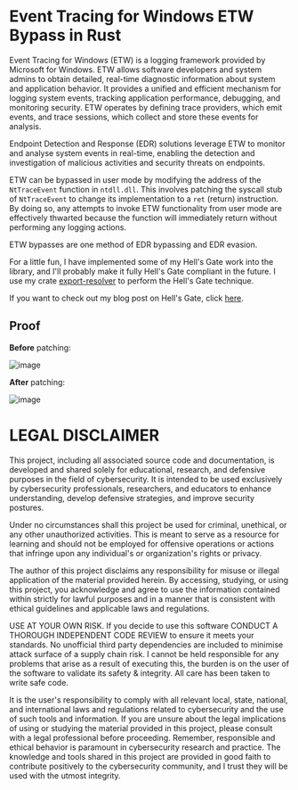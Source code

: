 # Event Tracing for Windows ETW Bypass in Rust

Event Tracing for Windows (ETW) is a logging framework provided by Microsoft for Windows. 
ETW allows software developers and system admins to obtain detailed, real-time 
diagnostic information about system and application behavior. It provides a unified and efficient mechanism 
for logging system events, tracking application performance, debugging, and monitoring security. ETW operates 
by defining trace providers, which emit events, and trace sessions, which collect and store these events for 
analysis. 

Endpoint Detection and Response (EDR) solutions leverage ETW to monitor and analyse system events in 
real-time, enabling the detection and investigation of malicious activities and security threats 
on endpoints.

ETW can be bypassed in user mode by modifying the address of the `NtTraceEvent` 
function in `ntdll.dll`. This involves patching the syscall stub of `NtTraceEvent` to change its implementation 
to a `ret` (return) instruction. By doing so, any attempts to invoke ETW functionality from user mode are 
effectively thwarted because the function will immediately return without performing any logging actions.

ETW bypasses are one method of EDR bypassing and EDR evasion.

For a little fun, I have implemented some of my Hell's Gate work into the library, and I'll probably 
make it fully Hell's Gate compliant in the future. I use my crate 
[export-resolver](https://crates.io/crates/export-resolver) to perform the Hell's Gate technique.

If you want to check out my blog post on Hell's Gate, click 
[here](https://fluxsec.red/rust-edr-evasion-hells-gate).

## Proof

**Before** patching:

![image](https://github.com/0xflux/ETW-Bypass-Rust/assets/49762827/fb29813c-0dd5-42c7-bf65-a9c28527651a)

**After** patching:

![image](https://github.com/0xflux/ETW-Bypass-Rust/assets/49762827/9fe3a86b-fdd5-41e4-aad6-7faa997abf97)

# LEGAL DISCLAIMER 

This project, including all associated source code and documentation, is developed and shared solely for educational, research, and defensive purposes in the field of cybersecurity. It is intended to be used exclusively by cybersecurity professionals, researchers, and educators to enhance understanding, develop defensive strategies, and improve security postures.

Under no circumstances shall this project be used for criminal, unethical, or any other unauthorized activities. This is meant to serve as a resource for learning and should not be employed for offensive operations or actions that infringe upon any individual's or organization's rights or privacy.

The author of this project disclaims any responsibility for misuse or illegal application of the material provided herein. By accessing, studying, or using this project, you acknowledge and agree to use the information contained within strictly for lawful purposes and in a manner that is consistent with ethical guidelines and applicable laws and regulations.

USE AT YOUR OWN RISK. If you decide to use this software CONDUCT A THOROUGH INDEPENDENT CODE REVIEW to ensure it meets your standards. No unofficial third party dependencies are included to minimise attack surface of a supply chain risk. I cannot be held responsible for any problems that arise as a result of executing this, the burden is on the user of the software to validate its safety & integrity. All care has been taken to write safe code.

It is the user's responsibility to comply with all relevant local, state, national, and international laws and regulations related to cybersecurity and the use of such tools and information. If you are unsure about the legal implications of using or studying the material provided in this project, please consult with a legal professional before proceeding. Remember, responsible and ethical behavior is paramount in cybersecurity research and practice. The knowledge and tools shared in this project are provided in good faith to contribute positively to the cybersecurity community, and I trust they will be used with the utmost integrity.